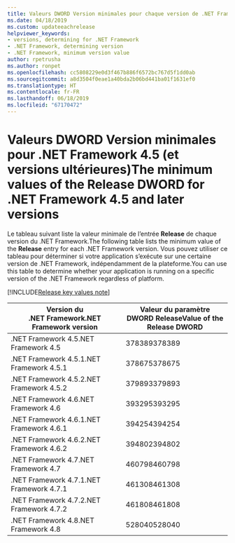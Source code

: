 ```yaml
---
title: Valeurs DWORD Version minimales pour chaque version de .NET Framework
ms.date: 04/18/2019
ms.custom: updateeachrelease
helpviewer_keywords:
- versions, determining for .NET Framework
- .NET Framework, determining version
- .NET Framework, minimum version value
author: rpetrusha
ms.author: ronpet
ms.openlocfilehash: cc5808229e0d3f467b886f6572bc767d5f1dd0ab
ms.sourcegitcommit: a8d3504f0eae1a40bda2b06bd441ba01f1631ef0
ms.translationtype: HT
ms.contentlocale: fr-FR
ms.lasthandoff: 06/18/2019
ms.locfileid: "67170472"
---
```

# <a name="the-minimum-values-of-the-release-dword-for-net-framework-45-and-later-versions"></a><span data-ttu-id="9ee53-102">Valeurs DWORD Version minimales pour .NET Framework 4.5 (et versions ultérieures)</span><span class="sxs-lookup"><span data-stu-id="9ee53-102">The minimum values of the Release DWORD for .NET Framework 4.5 and later versions</span></span>

<span data-ttu-id="9ee53-103">Le tableau suivant liste la valeur minimale de l’entrée **Release** de chaque version du .NET Framework.</span><span class="sxs-lookup"><span data-stu-id="9ee53-103">The following table lists the minimum value of the **Release** entry for each .NET Framework version.</span></span> <span data-ttu-id="9ee53-104">Vous pouvez utiliser ce tableau pour déterminer si votre application s’exécute sur une certaine version de .NET Framework, indépendamment de la plateforme.</span><span class="sxs-lookup"><span data-stu-id="9ee53-104">You can use this table to determine whether your application is running on a specific version of the .NET Framework regardless of platform.</span></span>

[!INCLUDE[Release key values note](~/includes/version-keys-note.md)]

|<span data-ttu-id="9ee53-105">Version du .NET Framework</span><span class="sxs-lookup"><span data-stu-id="9ee53-105">.NET Framework version</span></span>|<span data-ttu-id="9ee53-106">Valeur du paramètre DWORD Release</span><span class="sxs-lookup"><span data-stu-id="9ee53-106">Value of the Release DWORD</span></span>|
|--------------------------------|-------------|
|<span data-ttu-id="9ee53-107">.NET Framework 4.5</span><span class="sxs-lookup"><span data-stu-id="9ee53-107">.NET Framework 4.5</span></span>|<span data-ttu-id="9ee53-108">378389</span><span class="sxs-lookup"><span data-stu-id="9ee53-108">378389</span></span>|
|<span data-ttu-id="9ee53-109">.NET Framework 4.5.1</span><span class="sxs-lookup"><span data-stu-id="9ee53-109">.NET Framework 4.5.1</span></span>|<span data-ttu-id="9ee53-110">378675</span><span class="sxs-lookup"><span data-stu-id="9ee53-110">378675</span></span>|
|<span data-ttu-id="9ee53-111">.NET Framework 4.5.2</span><span class="sxs-lookup"><span data-stu-id="9ee53-111">.NET Framework 4.5.2</span></span>|<span data-ttu-id="9ee53-112">379893</span><span class="sxs-lookup"><span data-stu-id="9ee53-112">379893</span></span>|
|<span data-ttu-id="9ee53-113">.NET Framework 4.6</span><span class="sxs-lookup"><span data-stu-id="9ee53-113">.NET Framework 4.6</span></span>|<span data-ttu-id="9ee53-114">393295</span><span class="sxs-lookup"><span data-stu-id="9ee53-114">393295</span></span>|
|<span data-ttu-id="9ee53-115">.NET Framework 4.6.1</span><span class="sxs-lookup"><span data-stu-id="9ee53-115">.NET Framework 4.6.1</span></span>|<span data-ttu-id="9ee53-116">394254</span><span class="sxs-lookup"><span data-stu-id="9ee53-116">394254</span></span>|
|<span data-ttu-id="9ee53-117">.NET Framework 4.6.2</span><span class="sxs-lookup"><span data-stu-id="9ee53-117">.NET Framework 4.6.2</span></span>|<span data-ttu-id="9ee53-118">394802</span><span class="sxs-lookup"><span data-stu-id="9ee53-118">394802</span></span>|
|<span data-ttu-id="9ee53-119">.NET Framework 4.7</span><span class="sxs-lookup"><span data-stu-id="9ee53-119">.NET Framework 4.7</span></span>|<span data-ttu-id="9ee53-120">460798</span><span class="sxs-lookup"><span data-stu-id="9ee53-120">460798</span></span>|
|<span data-ttu-id="9ee53-121">.NET Framework 4.7.1</span><span class="sxs-lookup"><span data-stu-id="9ee53-121">.NET Framework 4.7.1</span></span>|<span data-ttu-id="9ee53-122">461308</span><span class="sxs-lookup"><span data-stu-id="9ee53-122">461308</span></span>|
|<span data-ttu-id="9ee53-123">.NET Framework 4.7.2</span><span class="sxs-lookup"><span data-stu-id="9ee53-123">.NET Framework 4.7.2</span></span>|<span data-ttu-id="9ee53-124">461808</span><span class="sxs-lookup"><span data-stu-id="9ee53-124">461808</span></span>|
|<span data-ttu-id="9ee53-125">.NET Framework 4.8</span><span class="sxs-lookup"><span data-stu-id="9ee53-125">.NET Framework 4.8</span></span>|<span data-ttu-id="9ee53-126">528040</span><span class="sxs-lookup"><span data-stu-id="9ee53-126">528040</span></span>|
